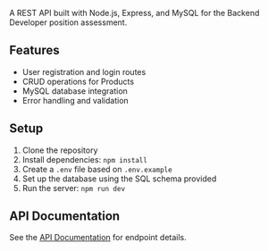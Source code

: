 

A REST API built with Node.js, Express, and MySQL for the Backend Developer position assessment.

## Features

- User registration and login routes
- CRUD operations for Products
- MySQL database integration
- Error handling and validation

## Setup

1. Clone the repository
2. Install dependencies: `npm install`
3. Create a `.env` file based on `.env.example`
4. Set up the database using the SQL schema provided
5. Run the server: `npm run dev`

## API Documentation

See the [API Documentation](DOCUMENTATION.md) for endpoint details.
